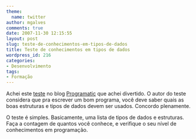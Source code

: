 ```yaml
---
theme:
  name: twitter
author: mgalves
comments: true
date: 2007-11-30 12:15:55
layout: post
slug: teste-de-conhecimentos-em-tipos-de-dados
title: Teste de conhecimentos em tipos de dados
wordpress_id: 216
categories:
- Desenvolvimento
tags:
- Formação
---
```


Achei este [teste](http://www.infocider.com/blogs/index.php/programatic/?title=data_literacy_test_from_code_complete&more=1&c=1&tb=1&pb=1) no blog [Programatic](http://www.infocider.com/blogs/index.php/programatic/) que achei divertido. O autor do teste considera que pra escrever um bom programa, você deve saber quais as boas estruturas e tipos de dados devem ser usados. Concordo plenamente.

O teste é simples. Basicamente, uma lista de tipos de dados e estruturas. Faça a contagem de quantos você conhece, e verifique o seu nível de conhecimentos em programação.
